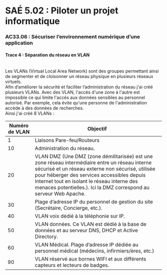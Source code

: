 # SAÉ 5.02 : Piloter un projet informatique
###  AC33.06 : Sécuriser l’environnement numérique d’une application
#### Trace 4 : Séparation du réseau en VLAN
<br/>
Les VLANs (Virtual Local Area Network) sont des groupes permettant ainsi de segmenter et de cloisonner un réseau physique en plusieurs réseaux virtuels. 
<br/>
Afin d’améliorer la sécurité et faciliter l’administration du réseau j'ai créé plusieurs VLANs. 
Avec des VLAN, l'accès d'une zone à l'autre est impossible ce qui limite l'accès aux données sensibles au personnel autorisé. 
Par exemple, cela évite qu'une personne de l'administration accède à des données de recherches.
<br/>
Ainsi j'ai créé 8 VLANs :

| Numéro de VLAN | Objectif |
|----------------|----------|
| 1 | Liaisons Pare-feu/Routeurs |
| 10 | Administration du réseau. |
| 20 | VLAN DMZ (Une DMZ (zone démilitarisée) est une zone réseau intermédiaire entre un réseau interne sécurisé et un réseau externe non sécurisé, utilisée pour héberger des services accessibles depuis Internet tout en isolant le réseau interne des menaces potentielles.). Ici la DMZ correspond au serveur Web Apache. |
| 30 | Plage d’adresse IP du personnel de gestion du site (Secrétaire, Concierge, etc.). |
| 40 | VLAN voix dédié à la téléphonie sur IP. |
| 50 | VLAN données. Ce VLAN est dédié à la base de données et au serveur DNS, DHCP et Active Directory. |
| 60 | VLAN Médical. Plage d’adresse IP dédiée au personnel médical (médecins, infirmiers/ères, etc.) |
| 90 | VLAN réservé aux bornes WIFI et aux différents capteurs et lecteurs de badges. |

<br/>


